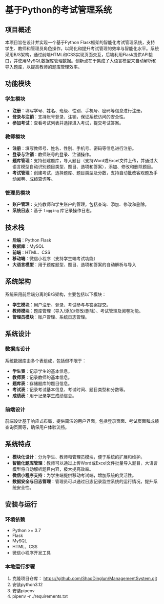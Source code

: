 # 基于Python的考试管理系统

## 项目概述
本项目旨在设计并实现一个基于Python Flask框架的智能化考试管理系统，支持学生、教师和管理员角色操作，以简化和提升考试管理的效率与智能化水平。系统采用B/S架构，通过前端HTML和CSS实现页面交互，后端利用Flask提供API接口，并使用MySQL数据库管理数据。创新点在于集成了大语言模型来自动解析和导入题库，以提高教师的题库管理效率。

## 功能模块

### 学生模块
- **注册**：填写学号、姓名、班级、性别、手机号、密码等信息进行注册。
- **登录与注销**：支持账号登录、注销，保证系统访问的安全性。
- **参加考试**：查看考试列表并选择进入考试，提交考试答案。
  
### 教师模块
- **注册**：填写教师号、姓名、性别、手机号、密码等信息进行注册。
- **登录与注销**：教师账号的登录、注销操作。
- **题库管理**：支持创建题库，导入题目（支持Word或Excel文件上传，并通过大语言模型自动识别题目类型、题目、选项和答案），添加、修改和删除题目。
- **考试管理**：创建考试，选择题库、题目类型及分数，支持自动批改客观题及手动阅卷、成绩查询等。
  
### 管理员模块
- **账户管理**：支持教师和学生账户的管理，包括查询、添加、修改和删除。
- **系统日志**：基于 `logging` 库记录操作日志。

## 技术栈

- **后端**：Python Flask
- **数据库**：MySQL
- **前端**：HTML、CSS
- **移动端**：微信小程序（支持学生端考试功能）
- **大语言模型**：用于题库题型、题目、选项和答案的自动解析与导入

## 系统架构

系统采用前后端分离的B/S架构，主要包括以下模块：
- **学生模块**：用户注册、登录、考试参与与答案提交。
- **教师模块**：题库管理（导入/添加/修改/删除）、考试管理及阅卷功能。
- **管理员模块**：账户管理、系统日志管理。

## 系统设计

### 数据库设计
系统数据库由多个表组成，包括但不限于：
- **学生表**：记录学生的基本信息。
- **教师表**：记录教师的基本信息。
- **题库表**：存储题库的题目信息。
- **考试表**：记录考试基本信息、考试时间、题目类型和分数等。
- **成绩表**：用于记录学生成绩信息。

### 前端设计
前端设计基于响应式布局，提供简洁的用户界面，包括登录页面、考试页面和成绩查询页面等，确保用户体验流畅。

## 系统特点

- **模块化设计**：分为学生、教师和管理员模块，便于系统的扩展和维护。
- **智能化题库管理**：教师可以通过上传Word或Excel文件批量导入题目，大语言模型将自动解析题目内容，极大提高效率。
- **微信小程序支持**：为学生端提供移动考试端，增加系统的灵活性。
- **数据安全与日志管理**：管理员可以通过日志记录监控系统的运行情况，提升系统安全性。

## 安装与运行

### 环境依赖
- Python >= 3.7
- Flask
- MySQL
- HTML、CSS
- 微信小程序开发工具

### 本地运行步骤

1. 克隆项目仓库：
   https://github.com/ShaoDinglun/ManagementSystem.git
2. 安装python3.12
3. 安装pipenv
4. pipenv -r ./requirements.txt

